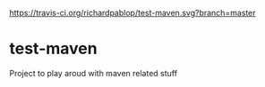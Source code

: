 https://travis-ci.org/richardpablop/test-maven.svg?branch=master
# test-maven

Project to play aroud with maven related stuff
